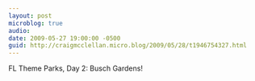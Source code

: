 ```yaml
---
layout: post
microblog: true
audio: 
date: 2009-05-27 19:00:00 -0500
guid: http://craigmcclellan.micro.blog/2009/05/28/t1946754327.html
---
```

FL Theme Parks, Day 2: Busch Gardens!
